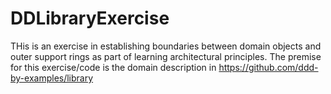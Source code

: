 # DDLibraryExercise

THis is an exercise in establishing boundaries between domain objects and outer support rings as part of learning architectural principles. The premise for this exercise/code is the domain description in https://github.com/ddd-by-examples/library
